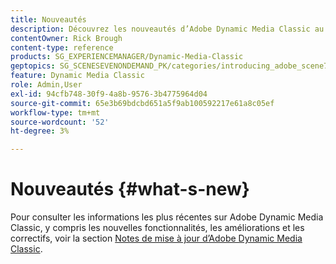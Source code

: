 ```yaml
---
title: Nouveautés
description: Découvrez les nouveautés d’Adobe Dynamic Media Classic au moyen des notes de mise à jour actuelles.
contentOwner: Rick Brough
content-type: reference
products: SG_EXPERIENCEMANAGER/Dynamic-Media-Classic
geptopics: SG_SCENESEVENONDEMAND_PK/categories/introducing_adobe_scene7
feature: Dynamic Media Classic
role: Admin,User
exl-id: 94cfb748-30f9-4a8b-9576-3b4775964d04
source-git-commit: 65e3b69bdcbd651a5f9ab100592217e61a8c05ef
workflow-type: tm+mt
source-wordcount: '52'
ht-degree: 3%

---
```


# Nouveautés {#what-s-new}

Pour consulter les informations les plus récentes sur Adobe Dynamic Media Classic, y compris les nouvelles fonctionnalités, les améliorations et les correctifs, voir la section [Notes de mise à jour d’Adobe Dynamic Media Classic](https://experienceleague.adobe.com/docs/dynamic-media-developer-resources/release-notes/s7rn2017.html).
